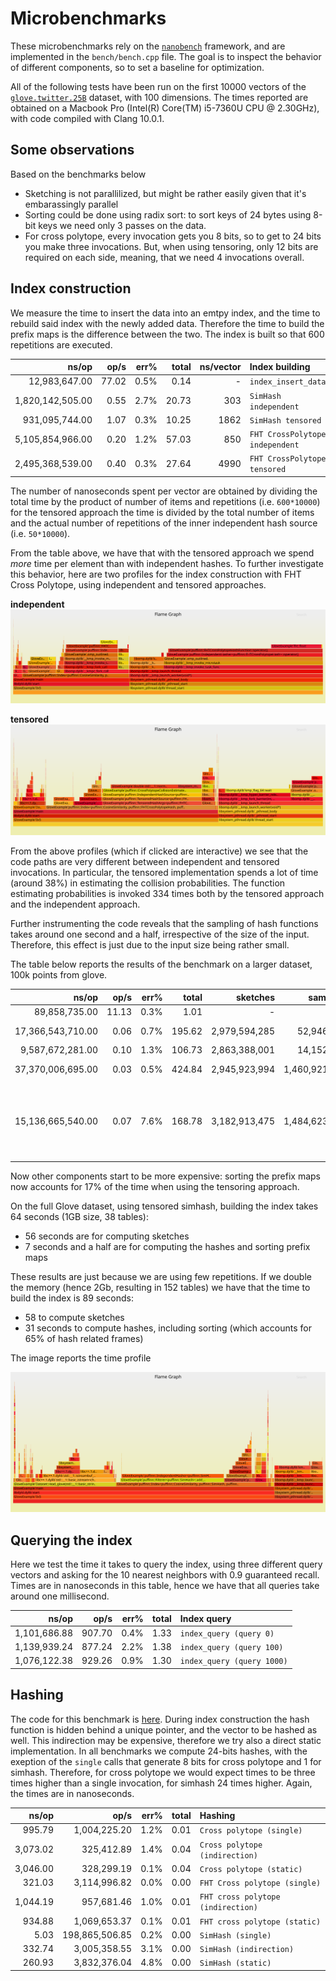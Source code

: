 # Microbenchmarks

These microbenchmarks rely on the [`nanobench`](https://nanobench.ankerl.com/) framework, and are implemented in the `bench/bench.cpp` file.
The goal is to inspect the behavior of different components, so to set a baseline for optimization.

All of the following tests have been run on the first 10000 vectors of the [`glove.twitter.25B`](https://nlp.stanford.edu/data/glove.twitter.27B.zip) dataset, with 100 dimensions.
The times reported are obtained on a Macbook Pro (Intel(R) Core(TM) i5-7360U CPU @ 2.30GHz), with code compiled with Clang 10.0.1.

## Some observations
Based on the benchmarks below

- Sketching is not parallilized, but might be rather easily given that it's embarassingly parallel
- Sorting could be done using radix sort: to sort keys of 24 bytes using 8-bit keys we need only 3 passes on the data.
- For cross polytope, every invocation gets you 8 bits, so to get to 24 bits you make three invocations.
But, when using tensoring, only 12 bits are required on each side, meaning, that we need 4 invocations overall.

## Index construction

We measure the time to insert the data into an emtpy index, and the time to rebuild said index with the newly added data.
Therefore the time to build the prefix maps is the difference between the two.
The index is built so that 600 repetitions are executed.

|               ns/op |                op/s |    err% |     total | ns/vector | Index building
|--------------------:|--------------------:|--------:|----------:|----------:|:---------------
|       12,983,647.00 |               77.02 |    0.5% |      0.14 |         - | `index_insert_data`
|    1,820,142,505.00 |                0.55 |    2.7% |     20.73 |       303 | `SimHash independent`
|      931,095,744.00 |                1.07 |    0.3% |     10.25 |      1862 | `SimHash tensored`
|    5,105,854,966.00 |                0.20 |    1.2% |     57.03 |       850 | `FHT CrossPolytope independent`
|    2,495,368,539.00 |                0.40 |    0.3% |     27.64 |      4990 | `FHT CrossPolytope tensored`

The number of nanoseconds spent per vector are obtained by dividing the total time by the product of number of items and repetitions (i.e. `600*10000`)
for the tensored approach the time is divided by the total number of items and the actual number of repetitions of the inner independent hash source (i.e. `50*10000`).

From the table above, we have that with the tensored approach we spend _more_ time per element than with independent hashes.
To further investigate this behavior,
here are two profiles for the index construction with FHT Cross Polytope, using independent and tensored approaches.

**independent**
[![independent hash functions construction](flame-independent-fht-cp.svg)](https://raw.githubusercontent.com/Cecca/puffinn/master/bench/flame-independent-fht-cp.svg)

**tensored**
[![tensored hash functions construction](flame-tensored-fht-cp.svg)](https://raw.githubusercontent.com/Cecca/puffinn/master/bench/flame-tensored-fht-cp.svg)

From the above profiles (which if clicked are interactive) we see that the code paths are very different between independent and tensored invocations.
In particular, the tensored implementation spends a lot of time (around 38%) in estimating the collision probabilities.
The function estimating probabilities is invoked 334 times both by the tensored approach and the independent approach.

Further instrumenting the code reveals that the sampling of hash functions takes around one second and a half, irrespective of the size of the input.
Therefore, this effect is just due to the input size being rather small.

The table below reports the results of the benchmark on a larger dataset, 100k points from glove.

|               ns/op |                op/s |    err% |     total | sketches | sampling | hashing | Index building
|--------------------:|--------------------:|--------:|----------:|---------:|---------:|--------:|:---------------
|       89,858,735.00 |               11.13 |    0.3% |      1.01 |  -       |      -   |  -      | `index_insert_data`
|   17,366,543,710.00 |                0.06 |    0.7% |    195.62 |    2,979,594,285 |     52,946,855     |   14,054,349,816      | `SimHash independent`
|    9,587,672,281.00 |                0.10 |    1.3% |    106.73 |     2,863,388,001 |    14,152,603      |     6,404,964,113    | `SimHash tensored`
|   37,370,006,695.00 |                0.03 |    0.5% |    424.84 |     2,945,923,994 |     1,460,921,248     |     32,824,801,263    | `FHT CrossPolytope independent`
|   15,136,665,540.00 |                0.07 |    7.6% |    168.78 |      3,182,913,475 |      1,484,623,280              |      8,475,368,707             | :wavy_dash: `FHT CrossPolytope tensored` (Unstable with ~1.0 iters. Increase `minEpochIterations` to e.g. 10)


Now other components start to be more expensive: sorting the prefix maps now accounts for 17% of the time when using the tensoring approach.

On the full Glove dataset, using tensored simhash, building the index takes 64 seconds (1GB size, 38 tables):
- 56 seconds are for computing sketches
- 7 seconds and a half are for computing the hashes and sorting prefix maps

These results are just because we are using few repetitions. 
If we double the memory (hence 2Gb, resulting in 152 tables) we have that the time to build the index is 89 seconds:
- 58 to compute sketches
- 31 seconds to compute hashes, including sorting (which accounts for 65% of hash related frames)

The image reports the time profile

[![independent hash functions construction](flame-tensor-simhash-full-glove.svg)](https://raw.githubusercontent.com/Cecca/puffinn/master/bench/flame-tensor-simhash-full-glove.svg)

## Querying the index

Here we test the time it takes to query the index, using three different query vectors and asking for the 10 nearest neighbors with 0.9 guaranteed recall.
Times are in nanoseconds in this table, hence we have that all queries take around one millisecond.

|               ns/op |                op/s |    err% |     total | Index query
|--------------------:|--------------------:|--------:|----------:|:------------
|        1,101,686.88 |              907.70 |    0.4% |      1.33 | `index_query (query 0)`
|        1,139,939.24 |              877.24 |    2.2% |      1.38 | `index_query (query 100)`
|        1,076,122.38 |              929.26 |    0.9% |      1.30 | `index_query (query 1000)`

## Hashing

The code for this benchmark is [here](https://github.com/Cecca/puffinn/blob/3142c5d2c0e101bcfce119cd33d98e7250ab3aa1/bench/bench.cpp#L121-L145).
During index construction the hash function is hidden behind a unique pointer, and the vector to be hashed as well.
This indirection may be expensive, therefore we try also a direct static implementation. 
In all benchmarks we compute 24-bits hashes, with the exeption of the `single` calls that generate 8 bits for cross polytope and 1 for simhash.
Therefore, for cross polytope we would expect times to be three times higher than a single invocation, for simhash 24 times higher.
Again, the times are in nanoseconds.

|               ns/op |                op/s |    err% |     total | Hashing
|--------------------:|--------------------:|--------:|----------:|:--------
|              995.79 |        1,004,225.20 |    1.2% |      0.01 | `Cross polytope (single)`
|            3,073.02 |          325,412.89 |    1.4% |      0.04 | `Cross polytope (indirection)`
|            3,046.00 |          328,299.19 |    0.1% |      0.04 | `Cross polytope (static)`
|              321.03 |        3,114,996.82 |    0.0% |      0.00 | `FHT Cross polytope (single)`
|            1,044.19 |          957,681.46 |    1.0% |      0.01 | `FHT cross polytope (indirection)`
|              934.88 |        1,069,653.37 |    0.1% |      0.01 | `FHT cross polytope (static)`
|                5.03 |      198,865,506.85 |    0.2% |      0.00 | `SimHash (single)`
|              332.74 |        3,005,358.55 |    3.1% |      0.00 | `SimHash (indirection)`
|              260.93 |        3,832,376.04 |    4.8% |      0.00 | `SimHash (static)`
